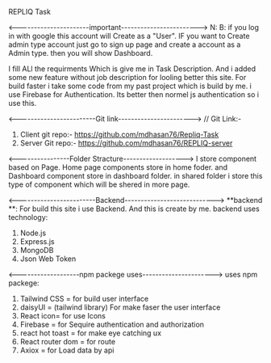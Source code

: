 REPLIQ Task

<----------------------important------------------------>
N: B: if you log in with google this account will Create as a "User". IF you want to Create admin type account just go to sign up page and create a account as a Admin type. then you will show Dashboard.

I fill ALl the requirments Which is give me in Task Description. And i added some new feature without job description for looling better this site. For build faster i take some code from my past project which is build by me. 
i use Firebase for Authentication. Its better then normel js authentication so i use this.

<------------------------Git link----------------------->
// Git Link:- 
1. Client git repo:- https://github.com/mdhasan76/Repliq-Task
2. Server Git repo:- https://github.com/mdhasan76/REPLIQ-server

<----------------Folder Stracture------------------->
I store component based on Page. Home page components store in home foder. and Dashboard component store in dashboard folder. in shared folder i store this type of component which will be shered in more page.

<------------------------Backend---------------------------->
**backend **: 
For build this site i use Backend. And this is create by me.
backend uses technology:
1. Node.js
2. Express.js
3. MongoDB
4. Json Web Token
 
 <-------------------npm packege uses---------------------->
uses npm packege:
1. Tailwind CSS = for build user interface
2. daisyUI = (tailwind library) For make faser the user interface
3. React icon=  for use Icons
4. Firebase = for Sequire authentication and authorization
5. react hot toast = for make eye catching ux 
6. React router dom = for route
7. Axiox = for Load data by api

